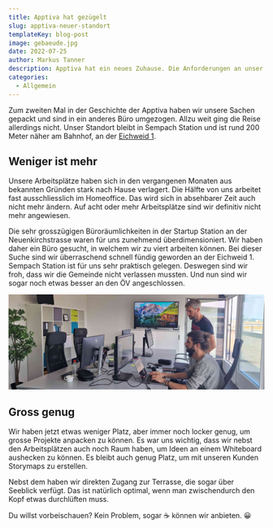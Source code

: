```yaml
---
title: Apptiva hat gezügelt
slug: apptiva-neuer-standort
templateKey: blog-post
image: gebaeude.jpg
date: 2022-07-25
author: Markus Tanner
description: Apptiva hat ein neues Zuhause. Die Anforderungen an unser Büro haben sich in den letzten Monaten geändert. Deswegen haben wir uns nach einer neuen Bleibe umgeschaut und sind ganz in der Nähe fündig geworden.
categories:
  - Allgemein
---
```


Zum zweiten Mal in der Geschichte der Apptiva haben wir unsere Sachen gepackt und sind in ein anderes Büro umgezogen. Allzu weit ging die Reise allerdings nicht. Unser Standort bleibt in Sempach Station und ist rund 200 Meter näher am Bahnhof, an der [Eichweid 1](https://www.google.com/maps?ll=47.115316,8.194063&z=10&t=m&hl=de&gl=US&mapclient=embed&cid=11748342181009380277).

## Weniger ist mehr

Unsere Arbeitsplätze haben sich in den vergangenen Monaten aus bekannten Gründen stark nach Hause verlagert. Die Hälfte von uns arbeitet fast ausschliesslich im Homeoffice. Das wird sich in absehbarer Zeit auch nicht mehr ändern. Auf acht oder mehr Arbeitsplätze sind wir definitiv nicht mehr angewiesen.

Die sehr grosszügigen Büroräumlichkeiten in der Startup Station an der Neuenkirchstrasse waren für uns zunehmend überdimensioniert. Wir haben daher ein Büro gesucht, in welchem wir zu viert arbeiten können. Bei dieser Suche sind wir überraschend schnell fündig geworden an der Eichweid 1. Sempach Station ist für uns sehr praktisch gelegen. Deswegen sind wir froh, dass wir die Gemeinde nicht verlassen mussten. Und nun sind wir sogar noch etwas besser an den ÖV angeschlossen.

![Neues Büro](buero.jpg)

## Gross genug

Wir haben jetzt etwas weniger Platz, aber immer noch locker genug, um grosse Projekte anpacken zu können. Es war uns wichtig, dass wir nebst den Arbeitsplätzen auch noch Raum haben, um Ideen an einem Whiteboard aushecken zu können. Es bleibt auch genug Platz, um mit unseren Kunden Storymaps zu erstellen.

Nebst dem haben wir direkten Zugang zur Terrasse, die sogar über Seeblick verfügt. Das ist natürlich optimal, wenn man zwischendurch den Kopf etwas durchlüften muss.

Du willst vorbeischauen? Kein Problem, sogar ☕️ können wir anbieten. 😀
